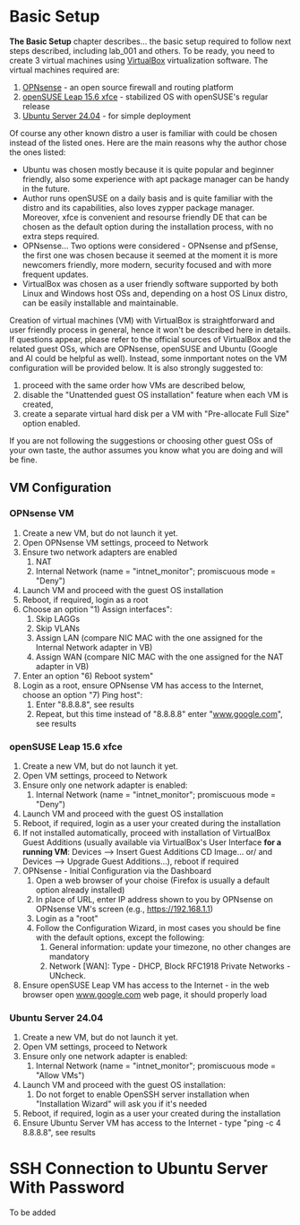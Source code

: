 # Basic Setup

**The Basic Setup** chapter describes... the basic setup required to follow next steps described, including lab_001 and others. To be ready, you need  to create 3 virtual machines using [VirtualBox](https://www.virtualbox.org/) virtualization software. The virtual machines required are: 
1. [OPNsense](https://opnsense.org/) - an open source firewall and routing platform
2. [openSUSE Leap 15.6 xfce](https://www.opensuse.org/#Leap) - stabilized OS with openSUSE's regular release
3. [Ubuntu Server 24.04](https://ubuntu.com/server) - for simple deployment

Of course any other known distro a user is familiar with could be chosen instead of the listed ones. Here are the main reasons why the author chose the ones listed:
- Ubuntu was chosen mostly because it is quite popular and beginner friendly, also some experience with apt package manager can be handy in the future. 
- Author runs openSUSE on a daily basis and is quite familiar with the distro and its capabilities, also loves zypper package manager. Moreover, xfce is convenient and resourse friendly DE that can be chosen as the default option during the installation process, with no extra steps required. 
- OPNsense... Two options were considered - OPNsense and pfSense, the first one was chosen because it seemed at the moment it is more newcomers friendly, more modern, security focused and with more frequent updates.
- VirtualBox was chosen as a user friendly software supported by both Linux and Windows host OSs and, depending on a host OS Linux distro, can be easily installable and maintainable.  

Creation of virtual machines (VM) with VirtualBox is straightforward and user friendly process in general, hence it won't be described here in details. If questions appear, please refer to the official sources of VirtualBox and the related guest OSs, which are OPNsense, openSUSE and Ubuntu (Google and AI could be helpful as well). Instead, some inmportant notes on the VM configuration will be provided below. It is also strongly suggested to:
1. proceed with the same order how VMs are described below,
2. disable the "Unattended guest OS installation" feature when each VM is created,
3. create a separate virtual hard disk per a VM with "Pre-allocate Full Size" option enabled.

If you are not following the suggestions or choosing other guest OSs of your own taste, the author assumes you know what you are doing and will be fine. 

## VM Configuration 
### OPNsense VM
1. Create a new VM, but do not launch it yet. 
2. Open OPNsense VM settings, proceed to Network
3. Ensure two network adapters are enabled
    1. NAT
    2. Internal Network (name = "intnet_monitor"; promiscuous mode = "Deny")
4. Launch VM and proceed with the guest OS installation
5. Reboot, if required, login as a root
6. Choose an option "1) Assign interfaces":
    1. Skip LAGGs
    2. Skip VLANs
    3. Assign LAN (compare NIC MAC with the one assigned for the Internal Network adapter in VB)
    4. Assign WAN (compare NIC MAC with the one assigned for the NAT adapter in VB)
7. Enter an option "6) Reboot system"
8. Login as a root, ensure OPNsense VM has access to the Internet, choose an option "7) Ping host":
    1. Enter "8.8.8.8", see results 
    2. Repeat, but this time instead of "8.8.8.8" enter "www.google.com", see results

### openSUSE Leap 15.6 xfce
1. Create a new VM, but do not launch it yet. 
2. Open VM settings, proceed to Network
3. Ensure only one network adapter is enabled:
    1. Internal Network (name = "intnet_monitor"; promiscuous mode = "Deny")
4. Launch VM and proceed with the guest OS installation
5. Reboot, if required, login as a user your created during the installation
6. If not installed automatically, proceed with installation of VirtualBox Guest Additions (usually available via VirtualBox's User Interface **for a running VM**: Devices --> Insert Guest Additions CD Image... or/ and Devices --> Upgrade Guest Additions...), reboot if required
7. OPNsense - Initial Configuration via the Dashboard
   1. Open a web browser of your choise (Firefox is usually a default option already installed)
   2. In place of URL, enter IP address shown to you by OPNsense on OPNsense VM's screen (e.g., https://192.168.1.1)
   3. Login as a "root"
   4. Follow the Configuration Wizard, in most cases you should be fine with the default options, except the following:
      1. General information: update your timezone, no other changes are mandatory
      2. Network [WAN]: Type - DHCP, Block RFC1918 Private Networks - UNcheck.
8. Ensure openSUSE Leap VM has access to the Internet - in the web browser open www.google.com web page, it should properly load 

### Ubuntu Server 24.04
1. Create a new VM, but do not launch it yet. 
2. Open VM settings, proceed to Network
3. Ensure only one network adapter is enabled:
    1. Internal Network (name = "intnet_monitor"; promiscuous mode = "Allow VMs")
4. Launch VM and proceed with the guest OS installation:
    1. Do not forget to enable OpenSSH server installation when "Installation Wizard" will ask you if it's needed
5. Reboot, if required, login as a user your created during the installation
6. Ensure Ubuntu Server VM has access to the Internet - type "ping -c 4 8.8.8.8", see results 

# SSH Connection to Ubuntu Server With Password
To be added
